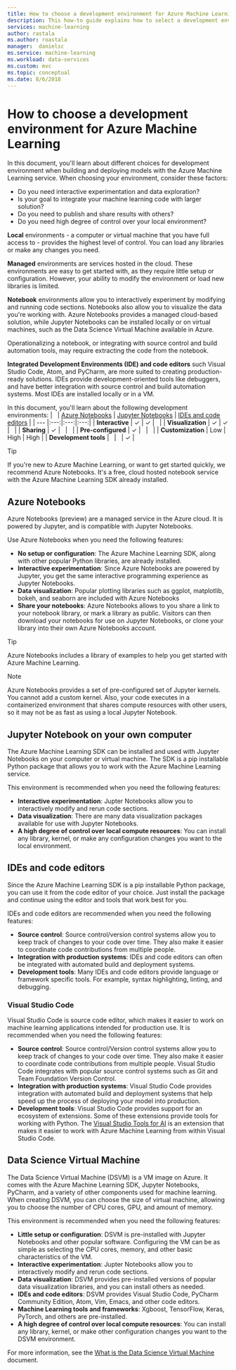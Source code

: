```yaml
---
title: How to choose a development environment for Azure Machine Learning  | Microsoft Docs
description: This how-to guide explains how to select a development environment when working with Azure Machine Learning.
services: machine-learning
author: rastala
ms.author: roastala
manager:  danielsc
ms.service: machine-learning
ms.workload: data-services
ms.custom: mvc
ms.topic: conceptual
ms.date: 8/6/2018
---
```


# How to choose a development environment for Azure Machine Learning 

In this document, you'll learn about different choices for development environment when building and deploying models with the Azure Machine Learning service. When choosing your environment, consider these factors:

* Do you need interactive experimentation and data exploration? 
* Is your goal to integrate your machine learning code with larger solution?
* Do you need to publish and share results with others?
* Do you need high degree of control over your local environment?

__Local__ environments - a computer or virtual machine that you have full access to - provides the highest level of control. You can load any libraries or make any changes you need.

__Managed__ environments are services hosted in the cloud. These environments are easy to get started with, as they require little setup or configuration. However, your ability to modify the environment or load new libraries is limited.

__Notebook__ environments allow you to interactively experiment by modifying and running code sections. Notebooks also allow you to visualize the data you're working with. Azure Notebooks provides a managed cloud-based solution, while Jupyter Notebooks can be installed locally or on virtual machines, such as the Data Science Virtual Machine available in Azure.

Operationalizing a notebook, or integrating with source control and build automation tools, may require extracting the code from the notebook.

__Integrated Development Environments (IDE) and code editors__ such Visual Studio Code, Atom, and PyCharm, are more suited to creating production-ready solutions. IDEs provide development-oriented tools like debuggers, and have better integration with source control and build automation systems. Most IDEs are installed locally or in a VM.

In this document, you'll learn about the following development environments:
| &nbsp; | [Azure Notebooks](#azure-notebooks) | [Jupyter Notebooks](#jupyter-notebook-on-your-own-computer) | [IDEs and code editors](#ides-and-code-editors) |
| --- |:---:|:---:|:---:|
| __Interactive__ | ✓ | ✓ | &nbsp; |
| __Visualization__ | ✓ | ✓ | &nbsp; |
| __Sharing__ | ✓ | &nbsp; | &nbsp; |
| __Pre-configured__ | ✓ | &nbsp; | &nbsp; |
| __Customization__ | Low | High | High |
| __Development tools__ | &nbsp; | &nbsp; | ✓ |

> [!TIP]
> If you're new to Azure Machine Learning, or want to get started quickly, we recommend Azure Notebooks. It's a free, cloud hosted notebook service with the Azure Machine Learning SDK already installed.

## Azure Notebooks

Azure Notebooks (preview) are a managed service in the Azure cloud. It is powered by Jupyter, and is compatible with Jupyter Notebooks.

Use Azure Notebooks when you need the following features:

* __No setup or configuration__: The Azure Machine Learning SDK, along with other popular Python libraries, are already installed.
* __Interactive experimentation__: Since Azure Notebooks are powered by Jupyter, you get the same interactive programming experience as Jupyter Notebooks.
* __Data visualization__: Popular plotting libraries such as ggplot, matplotlib, bokeh, and seaborn are included with Azure Notebooks
* __Share your notebooks__: Azure Notebooks allows to you share a link to your notebook library, or mark a library as public. Visitors can then download your notebooks for use on Jupyter Notebooks, or clone your library into their own Azure Notebooks account.

> [!TIP]
> Azure Notebooks includes a library of examples to help you get started with Azure Machine Learning.

> [!NOTE]
> Azure Notebooks provides a set of pre-configured set of Jupyter kernels. You cannot add a custom kernel. Also, your code executes in a containerized environment that shares compute resources with other users, so it may not be as fast as using a local Jupyter Notebook. 

## Jupyter Notebook on your own computer

The Azure Machine Learning SDK can be installed and used with Jupyter Notebooks on your computer or virtual machine. The SDK is a pip installable Python package that allows you to work with the Azure Machine Learning service.

This environment is recommended when you need the following features:

* __Interactive experimentation__: Jupter Notebooks allow you to interactively modify and rerun code sections.
* __Data visualization__: There are many data visualization packages available for use with Jupyter Notebooks.
* __A high degree of control over local compute resources__: You can install any library, kernel, or make any configuration changes you want to the local environment.

## IDEs and code editors

Since the Azure Machine Learning SDK is a pip installable Python package, you can use it from the code editor of your choice. Just install the package and continue using the editor and tools that work best for you.

IDEs and code editors are recommended when you need the following features:

* __Source control__: Source control/version control systems allow you to keep track of changes to your code over time. They also make it easier to coordinate code contributions from multiple people.
* __Integration with production systems__: IDEs and code editors can often be integrated with automated build and deployment systems.
* __Development tools__: Many IDEs and code editors provide language or framework specific tools. For example, syntax highlighting, linting, and debugging.

### Visual Studio Code

Visual Studio Code is source code editor, which makes it easier to work on machine learning applications intended for production use. It is recommended when you need the following features:
 
* __Source control__: Source control/Version control systems allow you to keep track of changes to your code over time. They also make it easier to coordinate code contributions from multiple people. Visual Studio Code integrates with popular source control systems such as Git and Team Foundation Version Control.
* __Integration with production systems__: Visual Studio Code provides integration with automated build and deployment systems that help speed up the process of deploying your model into production.
* __Development tools__: Visual Studio Code provides support for an ecosystem of extensions. Some of these extensions provide tools for working with Python. The [Visual Studio Tools for AI](https://visualstudio.microsoft.com/downloads/ai-tools-vs/) is an extension that makes it easier to work with Azure Machine Learning from within Visual Studio Code.

## Data Science Virtual Machine

The Data Science Virtual Machine (DSVM) is a VM image on Azure. It comes with the Azure Machine Learning SDK, Jupyter Notebooks, PyCharm, and a variety of other components used for machine learning. When creating DSVM, you can choose the size of virtual machine, allowing you to choose the number of CPU cores, GPU, and amount of memory. 

This environment is recommended when you need the following features:

* __Little setup or configuration__: DSVM is pre-installed with Jupyter Notebooks and other popular software. Configuring the VM can be as simple as selecting the CPU cores, memory, and other basic characteristics of the VM.
* __Interactive experimentation__: Jupter Notebooks allow you to interactively modify and rerun code sections.
* __Data visualization__: DSVM provides pre-installed versions of popular data visualization libraries, and you can install others as needed.
* __IDEs and code editors__: DSVM provides Visual Studio Code, PyCharm Community Edition, Atom, Vim, Emacs, and other code editors.
* __Machine Learning tools and frameworks__: Xgboost, TensorFlow, Keras, PyTorch, and others are pre-installed.
* __A high degree of control over local compute resources__: You can install any library, kernel, or make other configuration changes you want to the DSVM environment.

For more information, see the [What is the Data Science Virtual Machine](../data-science-virtual-machine/overview.md) document.
